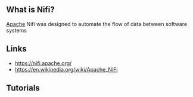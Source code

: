 ## What is Nifi?
[Apache][1] Nifi was designed to automate the flow of data between software systems

## Links
- https://nifi.apache.org/
- https://en.wikipedia.org/wiki/Apache_NiFi

## Tutorials

<!-- Embedded links -->
[1]: https://github.com/nchristie/tech_notes/blob/master/a/apache.md
